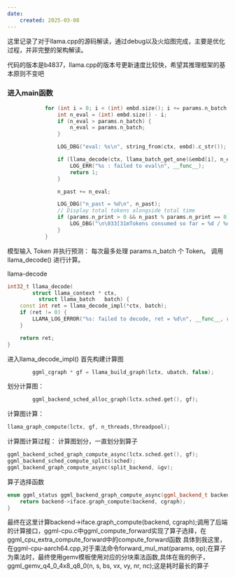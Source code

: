```yaml
---
date:
    created: 2025-03-08
---
```

这里记录了对于llama.cpp的源码解读，通过debug以及火焰图完成，主要是优化过程，并非完整的架构解读。

<!-- more-->

代码的版本是b4837，llama.cpp的版本号更新速度比较快，希望其推理框架的基本原则不变吧

### 进入main函数

```cpp
            for (int i = 0; i < (int) embd.size(); i += params.n_batch) {
                int n_eval = (int) embd.size() - i;
                if (n_eval > params.n_batch) {
                    n_eval = params.n_batch;
                }

                LOG_DBG("eval: %s\n", string_from(ctx, embd).c_str());

                if (llama_decode(ctx, llama_batch_get_one(&embd[i], n_eval))) {
                    LOG_ERR("%s : failed to eval\n", __func__);
                    return 1;
                }

                n_past += n_eval;

                LOG_DBG("n_past = %d\n", n_past);
                // Display total tokens alongside total time
                if (params.n_print > 0 && n_past % params.n_print == 0) {
                    LOG_DBG("\n\033[31mTokens consumed so far = %d / %d \033[0m\n", n_past, n_ctx);
                }
            }
```
模型输入 Token 并执行预测：
每次最多处理 params.n_batch 个 Token。
调用 llama_decode() 进行计算。


llama-decode
```cpp
int32_t llama_decode(
        struct llama_context * ctx,
          struct llama_batch   batch) {
    const int ret = llama_decode_impl(*ctx, batch);
    if (ret != 0) {
        LLAMA_LOG_ERROR("%s: failed to decode, ret = %d\n", __func__, ret);
    }

    return ret;
}
```

进入llama_decode_impl()
首先构建计算图
```cpp
        ggml_cgraph * gf = llama_build_graph(lctx, ubatch, false);
```
划分计算图：
```cpp
        ggml_backend_sched_alloc_graph(lctx.sched.get(), gf);
```
计算图计算：
```cpp
llama_graph_compute(lctx, gf, n_threads,threadpool);
```
计算图计算过程：
计算图划分，一直划分到算子
```cpp
ggml_backend_sched_graph_compute_async(lctx.sched.get(), gf);
ggml_backend_sched_compute_splits(sched);
ggml_backend_graph_compute_async(split_backend, &gv);
```
算子选择函数
```cpp
enum ggml_status ggml_backend_graph_compute_async(ggml_backend_t backend, struct ggml_cgraph * cgraph) {
    return backend->iface.graph_compute(backend, cgraph);
}
```

最终在这里计算backend->iface.graph_compute(backend, cgraph);调用了后端的计算接口，ggml-cpu.c中ggml_compute_forward实现了算子选择，在ggml_cpu_extra_compute_forward中的compute_forward函数
具体到我这里，在ggml-cpu-aarch64.cpp,对于乘法命令forward_mul_mat(params, op);在算子为乘法时，最终使用gemv模板使用对应的分块乘法函数,具体在我的例子，ggml_gemv_q4_0_4x8_q8_0(n, s, bs, vx, vy, nr, nc);这是耗时最长的算子






